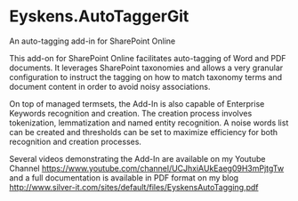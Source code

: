 # Eyskens.AutoTaggerGit
An auto-tagging add-in for SharePoint Online

This add-on for SharePoint Online facilitates auto-tagging of Word and PDF documents. It leverages SharePoint taxonomies and
allows a very granular configuration to instruct the tagging on how to match taxonomy terms and document content in order to
avoid noisy associations.

On top of managed termsets, the Add-In is also capable of Enterprise Keywords recognition and creation. The creation process involves tokenization, lemmatization and named entity recognition. A noise words list can be created and thresholds can be set to maximize efficiency for both recognition and creation processes. 

Several videos demonstrating the Add-In are available on my Youtube Channel https://www.youtube.com/channel/UCJhxiAUkEaeg09H3mPjtgTw and a full documentation is available in PDF format on my blog http://www.silver-it.com/sites/default/files/EyskensAutoTagging.pdf
